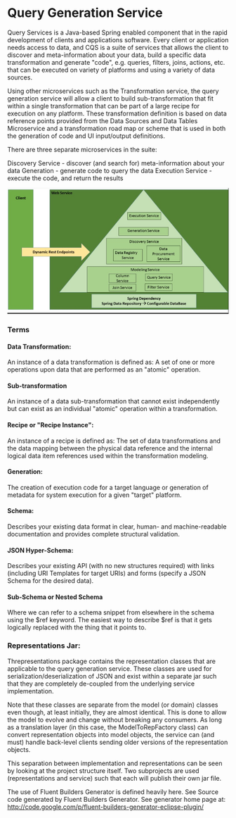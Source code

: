 # Query Generation Service


Query Services  is a Java-based Spring enabled component that in the rapid development of clients and applications software. Every client or application needs access to data, and CQS is a suite of services that allows the client to discover and meta-information about your data, build a specific data transformation and generate "code", e.g. queries, filters, joins, actions, etc. that can be executed on variety of platforms and using a variety of data sources.  

Using other microservices such as the Transformation service, the query generation service will allow a client to build sub-transformation that fit within a single transformation that can be part of a large recipe for execution on any platform.  These transformation definition is based on data reference points provided from the Data Sources and Data Tables Microservice and a transformation road map or scheme that is used in both the generation of code and UI input/output definitions.

There are three separate microservices in the suite:

Discovery Service - discover (and search for) meta-information about your data
Generation - generate code to query the data
Execution Service - execute the code, and return the results

![Screenshot](https://github.com/gloriafaley/java_query/blob/master/Rest_architecture.jpg)

### Terms

#### Data Transformation:
An instance of a data transformation is defined as: A set of one or more operations upon data that are performed as an "atomic" operation.

#### Sub-transformation
An instance of a data sub-transformation that cannot exist independently but can exist as an individual "atomic" operation within a transformation.

#### Recipe or "Recipe Instance":
An instance of a recipe is defined as: The set of data transformations and the data mapping between the physical data reference and the internal logical data item references used within the transformation modeling.

#### Generation:
The creation of execution code for a target language or generation of metadata for system execution for a given "target" platform.

#### Schema:
Describes your existing data format in clear, human- and machine-readable documentation and provides complete structural validation.

#### JSON Hyper-Schema:
Describes your existing API (with no new structures required) with links (including URI Templates for target URIs) and forms (specify a JSON Schema for the desired data).

#### Sub-Schema or Nested Schema
Where we can refer to a schema snippet from elsewhere in the schema using the $ref keyword. The easiest way to describe $ref is that it gets logically replaced with the thing that it points to.


### Representations Jar:

Threpresentations package contains the representation classes that are applicable to the query generation service.  These classes are used for 
serialization/deserialization of JSON and exist within a separate jar such that they are completely de-coupled from the underlying service implementation.  

Note that these classes are separate from the model (or domain) classes even though, at least initially, they are
almost identical.  This is done to allow the model to evolve and change without breaking any consumers.  As long as a 
translation layer (in this case, the ModelToRepFactory class) can convert representation objects into model objects,
the service can (and must) handle back-level clients sending older versions of the representation objects.

This separation between implementation and representations can be seen by looking at the project structure itself.  Two subprojects are used (representations and service) such that each will publish their own jar file.  

The use of Fluent Builders Generator is defined heavily here.  See Source code generated by Fluent Builders Generator. See generator home page at: http://code.google.com/p/fluent-builders-generator-eclipse-plugin/
